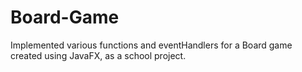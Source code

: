 # Board-Game
Implemented various functions and eventHandlers for a Board game created using JavaFX, as a school project.
